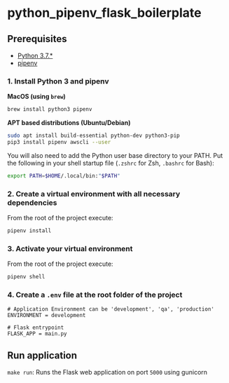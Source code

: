 # python_pipenv_flask_boilerplate

## Prerequisites
* [Python 3.7.*](https://www.python.org/downloads/)
* [pipenv](https://docs.pipenv.org/)

### 1. Install Python 3 and pipenv

**MacOS (using `brew`)**

```bash
brew install python3 pipenv
```

**APT based distributions (Ubuntu/Debian)**

```bash
sudo apt install build-essential python-dev python3-pip
pip3 install pipenv awscli --user
```

You will also need to add the Python user base directory to your PATH. Put the following in your shell startup file (`.zshrc` for Zsh, `.bashrc` for Bash):
```bash
export PATH=$HOME/.local/bin:"$PATH"
```
### 2. Create a virtual environment with all necessary dependencies

From the root of the project execute:
```bash
pipenv install
```

### 3. Activate your virtual environment

From the root of the project execute:
```bash
pipenv shell
```

### 4. Create a `.env` file at the root folder of the project
```dotenv
# Application Environment can be 'development', 'qa', 'production'
ENVIRONMENT = development

# Flask entrypoint
FLASK_APP = main.py
```

## Run application

`make run`: Runs the Flask web application on port `5000` using gunicorn
